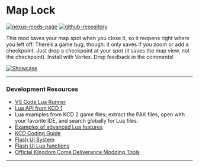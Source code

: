 [//]: # (DO NOT EDIT: This file has been autogenerated, any changes will be overwritten)
# Map Lock

[![nexus-mods-page](https://img.shields.io/badge/Mod-Map%20Lock%20-bf4848?style=flat-square&logo=nexusmods)](https://www.nexusmods.com/kingdomcomedeliverance2/mods/831) [![github-repository](https://img.shields.io/badge/Open-Source-2ea44f?style=flat-square&logo=github)](https://github.com/rdok/kcd2_map_lock)


This mod saves your map spot when you close it, so it reopens right where you left off. There’s a game bug, though: it only saves if you zoom or add a checkpoint. Just drop a checkpoint at your spot (it saves the map view, not the checkpoint). Install with Vortex. Drop feedback in the comments!

[![Showcase](https://github.com/rdok/kcd2_map_lock/blob/main/documentation/showcase.gif?raw=true)](https://www.nexusmods.com/kingdomcomedeliverance2/mods/831)

***

### Development Resources
- [VS Code Lua Runner](https://www.nexusmods.com/kingdomcomedeliverance2/mods/459)
- [Lua API from KCD 1](https://warhorse.nexusmods.com/)
- Lua examples from KCD 2 game files; extract the PAK files, open with your favorite IDE, and search globally for Lua files.
- [Examples of advanced Lua features](https://benjaminfoo.github.io/Architect/constructions)
- [KCD Coding Guide](https://github.com/benjaminfoo/kcd_coding_guide)
- [Flash UI System](https://www.cryengine.com/docs/static/engines/cryengine-3/categories/1638401/pages/1605718)
- [Flash UI Lua functions](https://www.cryengine.com/docs/static/engines/cryengine-3/categories/1638401/pages/15011742)
- [Official Kingdom Come Deliverance Modding Tools](https://www.nexusmods.com/kingdomcomedeliverance/mods/864)

***

[//]: # (DO NOT EDIT: This file has been autogenerated, any changes will be overwritten)

